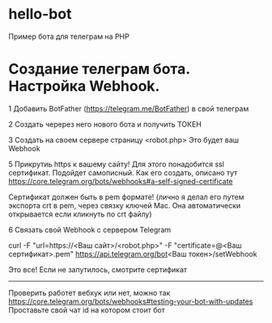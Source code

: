 # hello-bot
Пример бота для телеграм на PHP

# Создание телеграм бота. Настройка Webhook.

1 Добавить BotFather (https://telegram.me/BotFather) в свой телеграм

2 Создать черерез него нового бота и получить ТОКЕН

3 Создать на своем сервере страницу <robot.php> Это будет ваш Webhook

5 Прикрутиь https к вашему сайту! Для этого понадобится ssl сертификат. Подойдет самописный. 
Как его создать, описано тут https://core.telegram.org/bots/webhooks#a-self-signed-certificate

Сертификат должен быть в  pem формате! 
(лично я делал его путем экспорта crt в pem, через связку ключей Mac. Она автоматически открывается если кликнуть по crt файлу)

6 Связать свой Webhook с сервером Telegram

curl -F "url=https://<Ваш сайт>/<robot.php>" -F "certificate=@<Ваш сертификат>.pem" https://api.telegram.org/bot<Ваш токен>/setWebhook

Это все! Если не запутилось, смотрите сертификат

------

Проверить работет вебхук  или нет, можно так https://core.telegram.org/bots/webhooks#testing-your-bot-with-updates
Проставьте свой чат id на котором стоит бот
